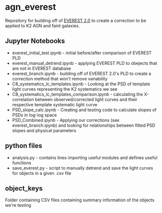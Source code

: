 # agn_everest
Repository for building off of [EVEREST 2.0](https://github.com/rodluger/everest) to create a correction to be applied to K2 AGN and faint galaxies.

## Jupyter Notebooks
* everest_initial_test.ipynb - initial before/after comparison of EVEREST PLD 
* everest_manual_detrend.ipynb - applying EVEREST PLD to obejects that are not in EVEREST database
* everest_branch.ipynb - building off of EVEREST 2.0's PLD to create a correction method that won't remove variability
* C8_systematics_lc_templates.ipynb - Looking at the PSD of template light curves representing the K2 systematics we see
* C8_systematics_lc_templates_comparison.ipynb - calculating the X-correlation between observed/corrected light curves and their respective template systematic light curve
* PSD_slope_calc.ipynb - Creating and testing code to calculate slopes of PSDs in log-log space
* PSD_Combined.ipynb - Applying our corrections (see everest_branch.ipynb) and looking for relationships between fitted PSD slopes and physical parameters

## python files
* analysis.py - contains lines importing useful modules and defines useful functions
* save_everest.py - script to manually detrend and save the light curves for objects in a given .csv file

## object_keys
Folder containing CSV files containing summary information of the objects we're testing
